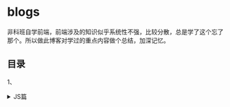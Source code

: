 # blogs
非科班自学前端，前端涉及的知识似乎系统性不强，比较分散，总是学了这个忘了那个。所以做此博客对学过的重点内容做个总结，加深记忆。
## 目录
1、<details>
<summary>JS篇</summary>
  
1.1 [对象的创建和继承](https://github.com/IamHuadong/blogs/issues/1)
</details>

